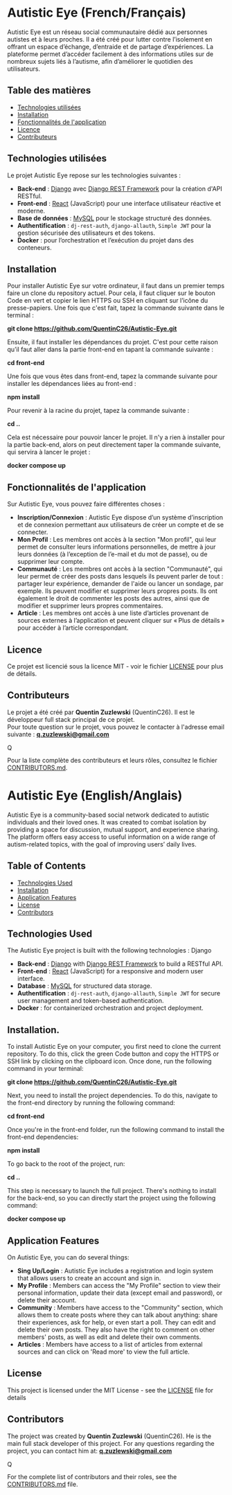 # Autistic Eye (French/Français)

Autistic Eye est un réseau social communautaire dédié aux personnes autistes et à leurs proches. Il a été créé pour lutter contre l’isolement en offrant un espace d’échange, d’entraide et de partage d’expériences. La plateforme permet d’accéder facilement à des informations utiles sur de nombreux sujets liés à l’autisme, afin d’améliorer le quotidien des utilisateurs.

## Table des matières

- [Technologies utilisées](#technologiesutilisés)
- [Installation](#installation)
- [Fonctionnalités de l'application](#fonctionnalitéapplication)
- [Licence](#license)
- [Contributeurs](#contributeurs)

## Technologies utilisées

Le projet Autistic Eye repose sur les technologies suivantes :

- **Back-end** : [Django](https://www.djangoproject.com/) avec [Django REST Framework](https://www.django-rest-framework.org/) pour la création d'API RESTful.
- **Front-end** : [React](https://reactjs.org/) (JavaScript) pour une interface utilisateur réactive et moderne.
- **Base de données** : [MySQL](https://www.mysql.com/) pour le stockage structuré des données.
- **Authentification** : `dj-rest-auth`, `django-allauth`, `Simple JWT` pour la gestion sécurisée des utilisateurs et des tokens.
- **Docker** : pour l’orchestration et l’exécution du projet dans des conteneurs.

## Installation

Pour installer Autistic Eye sur votre ordinateur, il faut dans un premier temps faire un clone du repository actuel. Pour cela, il faut cliquer sur le bouton Code en vert et copier le lien HTTPS ou SSH en cliquant sur l’icône du presse-papiers. Une fois que c'est fait, tapez la commande suivante dans le terminal :

**git clone https://github.com/QuentinC26/Autistic-Eye.git**

Ensuite, il faut installer les dépendances du projet. C'est pour cette raison qu’il faut aller dans la partie front-end en tapant la commande suivante :

**cd front-end**

Une fois que vous êtes dans front-end, tapez la commande suivante pour installer les dépendances liées au front-end :

**npm install**

Pour revenir à la racine du projet, tapez la commande suivante :

**cd ..**

Cela est nécessaire pour pouvoir lancer le projet. Il n'y a rien à installer pour la partie back-end, alors on peut directement taper la commande suivante, qui servira à lancer le projet :

**docker compose up**

## Fonctionnalités de l'application

Sur Autistic Eye, vous pouvez faire différentes choses :

- **Inscription/Connexion** : Autistic Eye dispose d’un système d’inscription et de connexion permettant aux utilisateurs de créer un compte et de se connecter.
- **Mon Profil** : Les membres ont accès à la section "Mon profil", qui leur permet de consulter leurs informations personnelles, de mettre à jour leurs données (à l’exception de l’e-mail et du mot de passe), ou de supprimer leur compte.
- **Communauté** : Les membres ont accès à la section "Communauté", qui leur permet de créer des posts dans lesquels ils peuvent parler de tout : partager leur expérience, demander de l'aide ou lancer un sondage, par exemple. Ils peuvent modifier et supprimer leurs propres posts. Ils ont également le droit de commenter les posts des autres, ainsi que de modifier et supprimer leurs propres commentaires.
- **Article** : Les membres ont accès à une liste d’articles provenant de sources externes à l’application et peuvent cliquer sur « Plus de détails » pour accéder à l’article correspondant.

## Licence

Ce projet est licencié sous la licence MIT - voir le fichier [LICENSE](LICENSE) pour plus de détails.

## Contributeurs

Le projet a été créé par **Quentin Zuzlewski** (QuentinC26). Il est le développeur full stack principal de ce projet.  
Pour toute question sur le projet, vous pouvez le contacter à l'adresse email suivante : **q.zuzlewski@gmail.com**

<a href="https://github.com/QuentinC26">
  <img src="https://github.com/QuentinC26.png" alt="QuentinC26" width="15" height="15"/>
</a>

Pour la liste complète des contributeurs et leurs rôles, consultez le fichier [CONTRIBUTORS.md](CONTRIBUTORS.md).

# Autistic Eye (English/Anglais)

Autistic Eye is a community-based social network dedicated to autistic individuals and their loved ones. It was created to combat isolation by providing a space for discussion, mutual support, and experience sharing. The platform offers easy access to useful information on a wide range of autism-related topics, with the goal of improving users’ daily lives.

## Table of Contents

- [Technologies Used](#technologiesused)
- [Installation](#installation.)
- [Application Features](#applicationfeatures)
- [License](#license.)
- [Contributors](#contributors)

## Technologies Used

The Autistic Eye project is built with the following technologies :
Django

- **Back-end** : [Django](https://www.djangoproject.com/) with [Django REST Framework](https://www.django-rest-framework.org/) to build a RESTful API.
- **Front-end** : [React](https://reactjs.org/) (JavaScript) for a responsive and modern user interface.
- **Database** : [MySQL](https://www.mysql.com/) for structured data storage.
- **Authentification** : `dj-rest-auth`, `django-allauth`, `Simple JWT` for secure user management and token-based authentication.
- **Docker** : for containerized orchestration and project deployment.

## Installation.

To install Autistic Eye on your computer, you first need to clone the current repository. To do this, click the green Code button and copy the HTTPS or SSH link by clicking on the clipboard icon. Once done, run the following command in your terminal:

**git clone https://github.com/QuentinC26/Autistic-Eye.git**

Next, you need to install the project dependencies. To do this, navigate to the front-end directory by running the following command:

**cd front-end**

Once you're in the front-end folder, run the following command to install the front-end dependencies:

**npm install**

To go back to the root of the project, run:

**cd ..**

This step is necessary to launch the full project. There's nothing to install for the back-end, so you can directly start the project using the following command:

**docker compose up**

## Application Features

On Autistic Eye, you can do several things:

- **Sing Up/Login** : Autistic Eye includes a registration and login system that allows users to create an account and sign in.
- **My Profile** : Members can access the "My Profile" section to view their personal information, update their data (except email and password), or delete their account.
- **Community** : Members have access to the "Community" section, which allows them to create posts where they can talk about anything: share their experiences, ask for help, or even start a poll. They can edit and delete their own posts. They also have the right to comment on other members' posts, as well as edit and delete their own comments.
- **Articles** : Members have access to a list of articles from external sources and can click on 'Read more' to view the full article.

## License

This project is licensed under the MIT License - see the [LICENSE](LICENSE) file for details

## Contributors

The project was created by **Quentin Zuzlewski** (QuentinC26). He is the main full stack developer of this project. For any questions regarding the project, you can contact him at: **q.zuzlewski@gmail.com**

<a href="https://github.com/QuentinC26">
  <img src="https://github.com/QuentinC26.png" alt="QuentinC26" width="15" height="15"/>
</a>

For the complete list of contributors and their roles, see the [CONTRIBUTORS.md](CONTRIBUTORS.md) file.
